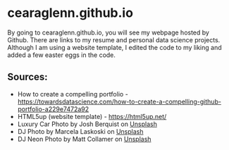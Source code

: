 # cearaglenn.github.io

By going to cearaglenn.github.io, you will see my webpage hosted by Github. There are links to my resume and personal data science projects. Although I am using a website template, I edited the code to my liking and added a few easter eggs in the code. 

## Sources:
* How to create a compelling portfolio - https://towardsdatascience.com/how-to-create-a-compelling-github-portfolio-a229e7472a92
* HTML5up (website template) - https://html5up.net/
* Luxury Car Photo by Josh Berquist on <a href="https://unsplash.com/s/photos/luxury-car?utm_source=unsplash&utm_medium=referral&utm_content=creditCopyText">Unsplash</a>
* DJ Photo by Marcela Laskoski on <a href="https://unsplash.com/s/photos/music?utm_source=unsplash&utm_medium=referral&utm_content=creditCopyText">Unsplash</a>
* DJ Neon Photo by Matt Collamer</a> on <a href="https://unsplash.com/s/photos/music-emotion?utm_source=unsplash&utm_medium=referral&utm_content=creditCopyText">Unsplash</a>
  
